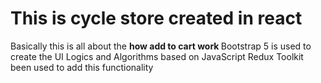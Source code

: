 # This is cycle store created in react
Basically this is all about the <b>how add to cart work </b> 
Bootstrap 5 is used to create the UI
Logics and Algorithms based on JavaScript Redux Toolkit been used to add this functionality 
